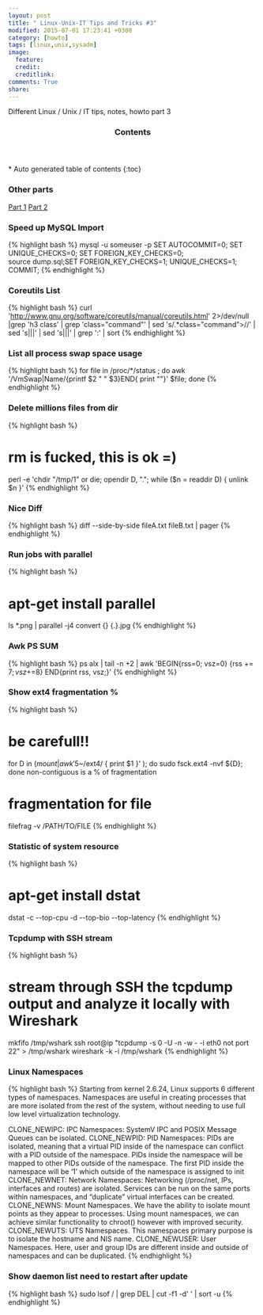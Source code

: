 ```yaml
---
layout: post
title: " Linux-Unix-IT Tips and Tricks #3"
modified: 2015-07-01 17:23:41 +0300
category: [howto]
tags: [linux,unix,sysadm]
image:
  feature: 
  credit: 
  creditlink: 
comments: True
share: 
---
```

Different Linux / Unix / IT tips, notes, howto part 3

<section id="table-of-contents" class="toc">
<header>
<h3>Contents</h3>
</header>
<div id="drawer" markdown="1">
*  Auto generated table of contents
{:toc}
</div>
</section><!-- /#table-of-contents -->

### Other parts
[Part 1](https://jivoi.github.io/2014/06/22/linux-unix-it-tips-and-tricks-number-1/)
[Part 2](https://jivoi.github.io/2015/06/29/linux-unix-it-tips-and-tricks-number-2/)

### Speed up MySQL Import
{% highlight bash %}
mysql -u someuser -p SET AUTOCOMMIT=0; SET UNIQUE_CHECKS=0; SET FOREIGN_KEY_CHECKS=0; \
source dump.sql;SET FOREIGN_KEY_CHECKS=1; UNIQUE_CHECKS=1; COMMIT;
{% endhighlight %}

### Coreutils List
{% highlight bash %}
curl 'http://www.gnu.org/software/coreutils/manual/coreutils.html' 2>/dev/null |grep 'h3 class' | grep 'class="command"' | sed 's/.*class="command">//' | sed 's|</span></samp>||' | sed 's|</h3>||' | grep ':' | sort
{% endhighlight %}

### List all process swap space usage
{% highlight bash %}
for file in /proc/*/status ; do awk '/VmSwap|Name/{printf $2 " " $3}END{ print ""}' $file; done
{% endhighlight %}

### Delete millions files from dir
{% highlight bash %}
# rm is fucked, this is ok =)
perl -e 'chdir "/tmp/1" or die; opendir D, "."; while ($n = readdir D) { unlink $n }'
{% endhighlight %}

### Nice Diff
{% highlight bash %}
diff --side-by-side fileA.txt fileB.txt | pager
{% endhighlight %}

### Run jobs with parallel
{% highlight bash %}
# apt-get install parallel
ls *.png | parallel -j4 convert {} {.}.jpg
{% endhighlight %}

### Awk PS SUM
{% highlight bash %}
ps alx | tail -n +2 | awk 'BEGIN{rss=0; vsz=0} {rss += $7; vsz+=$8} END{print rss, vsz;}'
{% endhighlight %}

### Show ext4 fragmentation %
{% highlight bash %}
# be carefull!!
for D in $( mount | awk '$5~/ext4/ { print $1 }' ); do sudo fsck.ext4 -nvf ${D}; done
non-contiguous is a % of fragmentation

# fragmentation for file
filefrag -v /PATH/TO/FILE
{% endhighlight %}

### Statistic of system resource
{% highlight bash %}
# apt-get install dstat
dstat -c --top-cpu -d --top-bio --top-latency
{% endhighlight %}

### Tcpdump with SSH stream
{% highlight bash %}
# stream through SSH the tcpdump output and analyze it locally with Wireshark
mkfifo /tmp/wshark
ssh root@ip "tcpdump -s 0 -U -n -w - -i eth0 not port 22" > /tmp/wshark
wireshark -k -i /tmp/wshark
{% endhighlight %}

### Linux Namespaces
{% highlight bash %}
Starting from kernel 2.6.24, Linux supports 6 different types of namespaces. Namespaces are useful in creating processes that are more isolated from the rest of the system, without needing to use full low level virtualization technology.

CLONE_NEWIPC: IPC Namespaces: SystemV IPC and POSIX Message Queues can be isolated.
CLONE_NEWPID: PID Namespaces: PIDs are isolated, meaning that a virtual PID inside of the namespace can conflict with a PID outside of the namespace. PIDs inside the namespace will be mapped to other PIDs outside of the namespace. The first PID inside the namespace will be ‘1’ which outside of the namespace is assigned to init
CLONE_NEWNET: Network Namespaces: Networking (/proc/net, IPs, interfaces and routes) are isolated. Services can be run on the same ports within namespaces, and “duplicate” virtual interfaces can be created.
CLONE_NEWNS: Mount Namespaces. We have the ability to isolate mount points as they appear to processes. Using mount namespaces, we can achieve similar functionality to chroot() however with improved security.
CLONE_NEWUTS: UTS Namespaces. This namespaces primary purpose is to isolate the hostname and NIS name.
CLONE_NEWUSER: User Namespaces. Here, user and group IDs are different inside and outside of namespaces and can be duplicated.
{% endhighlight %}

### Show daemon list need to restart after update
{% highlight bash %}
sudo lsof / | grep DEL | cut -f1 -d' ' | sort -u
{% endhighlight %}
